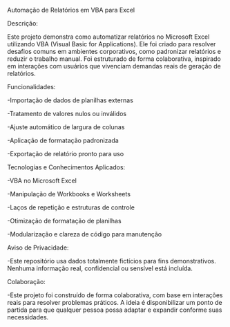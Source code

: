Automação de Relatórios em VBA para Excel

Descrição:

Este projeto demonstra como automatizar relatórios no Microsoft Excel utilizando VBA (Visual Basic for Applications).
Ele foi criado para resolver desafios comuns em ambientes corporativos, como padronizar relatórios e reduzir o trabalho manual. Foi estruturado de forma colaborativa, inspirado em interações com usuários que vivenciam demandas reais de geração de relatórios.

Funcionalidades:

-Importação de dados de planilhas externas

-Tratamento de valores nulos ou inválidos

-Ajuste automático de largura de colunas

-Aplicação de formatação padronizada

-Exportação de relatório pronto para uso

Tecnologias e Conhecimentos Aplicados:

-VBA no Microsoft Excel

-Manipulação de Workbooks e Worksheets

-Laços de repetição e estruturas de controle

-Otimização de formatação de planilhas

-Modularização e clareza de código para manutenção

Aviso de Privacidade:

-Este repositório usa dados totalmente fictícios para fins demonstrativos. Nenhuma informação real, confidencial ou sensível está incluída.

Colaboração:

-Este projeto foi construído de forma colaborativa, com base em interações reais para resolver problemas práticos. A ideia é disponibilizar um ponto de partida para que qualquer pessoa possa adaptar e expandir conforme suas necessidades.
